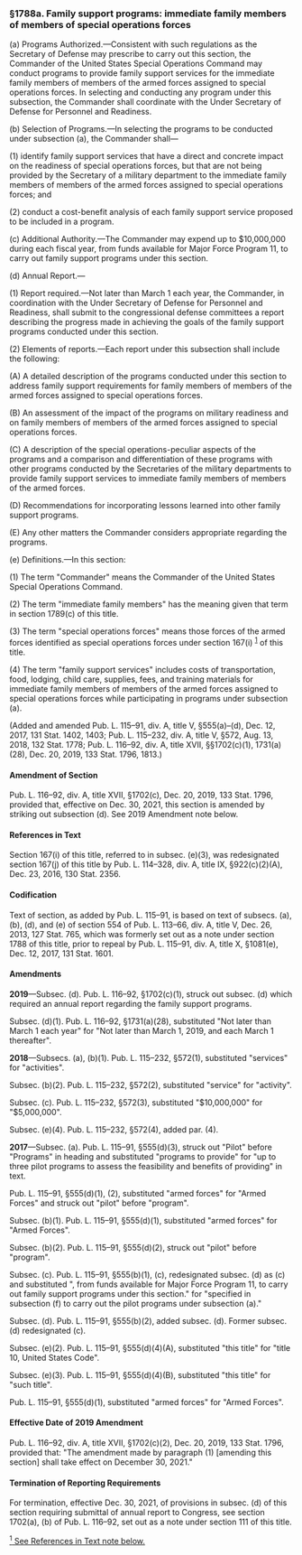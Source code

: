 ### §1788a. Family support programs: immediate family members of members of special operations forces ###

(a) Programs Authorized.—Consistent with such regulations as the Secretary of Defense may prescribe to carry out this section, the Commander of the United States Special Operations Command may conduct programs to provide family support services for the immediate family members of members of the armed forces assigned to special operations forces. In selecting and conducting any program under this subsection, the Commander shall coordinate with the Under Secretary of Defense for Personnel and Readiness.

(b) Selection of Programs.—In selecting the programs to be conducted under subsection (a), the Commander shall—

(1) identify family support services that have a direct and concrete impact on the readiness of special operations forces, but that are not being provided by the Secretary of a military department to the immediate family members of members of the armed forces assigned to special operations forces; and

(2) conduct a cost-benefit analysis of each family support service proposed to be included in a program.

(c) Additional Authority.—The Commander may expend up to $10,000,000 during each fiscal year, from funds available for Major Force Program 11, to carry out family support programs under this section.

(d) Annual Report.—

(1) Report required.—Not later than March 1 each year, the Commander, in coordination with the Under Secretary of Defense for Personnel and Readiness, shall submit to the congressional defense committees a report describing the progress made in achieving the goals of the family support programs conducted under this section.

(2) Elements of reports.—Each report under this subsection shall include the following:

(A) A detailed description of the programs conducted under this section to address family support requirements for family members of members of the armed forces assigned to special operations forces.

(B) An assessment of the impact of the programs on military readiness and on family members of members of the armed forces assigned to special operations forces.

(C) A description of the special operations-peculiar aspects of the programs and a comparison and differentiation of these programs with other programs conducted by the Secretaries of the military departments to provide family support services to immediate family members of members of the armed forces.

(D) Recommendations for incorporating lessons learned into other family support programs.

(E) Any other matters the Commander considers appropriate regarding the programs.

(e) Definitions.—In this section:

(1) The term "Commander" means the Commander of the United States Special Operations Command.

(2) The term "immediate family members" has the meaning given that term in section 1789(c) of this title.

(3) The term "special operations forces" means those forces of the armed forces identified as special operations forces under section 167(i) <sup><a href="#1788a_1_target" name="1788a_1">1</a></sup> of this title.

(4) The term "family support services" includes costs of transportation, food, lodging, child care, supplies, fees, and training materials for immediate family members of members of the armed forces assigned to special operations forces while participating in programs under subsection (a).

(Added and amended Pub. L. 115–91, div. A, title V, §555(a)–(d), Dec. 12, 2017, 131 Stat. 1402, 1403; Pub. L. 115–232, div. A, title V, §572, Aug. 13, 2018, 132 Stat. 1778; Pub. L. 116–92, div. A, title XVII, §§1702(c)(1), 1731(a)(28), Dec. 20, 2019, 133 Stat. 1796, 1813.)

#### Amendment of Section ####

Pub. L. 116–92, div. A, title XVII, §1702(c), Dec. 20, 2019, 133 Stat. 1796, provided that, effective on Dec. 30, 2021, this section is amended by striking out subsection (d). See 2019 Amendment note below.

#### References in Text ####

Section 167(i) of this title, referred to in subsec. (e)(3), was redesignated section 167(j) of this title by Pub. L. 114–328, div. A, title IX, §922(c)(2)(A), Dec. 23, 2016, 130 Stat. 2356.

#### Codification ####

Text of section, as added by Pub. L. 115–91, is based on text of subsecs. (a), (b), (d), and (e) of section 554 of Pub. L. 113–66, div. A, title V, Dec. 26, 2013, 127 Stat. 765, which was formerly set out as a note under section 1788 of this title, prior to repeal by Pub. L. 115–91, div. A, title X, §1081(e), Dec. 12, 2017, 131 Stat. 1601.

#### Amendments ####

**2019**—Subsec. (d). Pub. L. 116–92, §1702(c)(1), struck out subsec. (d) which required an annual report regarding the family support programs.

Subsec. (d)(1). Pub. L. 116–92, §1731(a)(28), substituted "Not later than March 1 each year" for "Not later than March 1, 2019, and each March 1 thereafter".

**2018**—Subsecs. (a), (b)(1). Pub. L. 115–232, §572(1), substituted "services" for "activities".

Subsec. (b)(2). Pub. L. 115–232, §572(2), substituted "service" for "activity".

Subsec. (c). Pub. L. 115–232, §572(3), substituted "$10,000,000" for "$5,000,000".

Subsec. (e)(4). Pub. L. 115–232, §572(4), added par. (4).

**2017**—Subsec. (a). Pub. L. 115–91, §555(d)(3), struck out "Pilot" before "Programs" in heading and substituted "programs to provide" for "up to three pilot programs to assess the feasibility and benefits of providing" in text.

Pub. L. 115–91, §555(d)(1), (2), substituted "armed forces" for "Armed Forces" and struck out "pilot" before "program".

Subsec. (b)(1). Pub. L. 115–91, §555(d)(1), substituted "armed forces" for "Armed Forces".

Subsec. (b)(2). Pub. L. 115–91, §555(d)(2), struck out "pilot" before "program".

Subsec. (c). Pub. L. 115–91, §555(b)(1), (c), redesignated subsec. (d) as (c) and substituted ", from funds available for Major Force Program 11, to carry out family support programs under this section." for "specified in subsection (f) to carry out the pilot programs under subsection (a)."

Subsec. (d). Pub. L. 115–91, §555(b)(2), added subsec. (d). Former subsec. (d) redesignated (c).

Subsec. (e)(2). Pub. L. 115–91, §555(d)(4)(A), substituted "this title" for "title 10, United States Code".

Subsec. (e)(3). Pub. L. 115–91, §555(d)(4)(B), substituted "this title" for "such title".

Pub. L. 115–91, §555(d)(1), substituted "armed forces" for "Armed Forces".

#### Effective Date of 2019 Amendment ####

Pub. L. 116–92, div. A, title XVII, §1702(c)(2), Dec. 20, 2019, 133 Stat. 1796, provided that: "The amendment made by paragraph (1) [amending this section] shall take effect on December 30, 2021."

#### Termination of Reporting Requirements ####

For termination, effective Dec. 30, 2021, of provisions in subsec. (d) of this section requiring submittal of annual report to Congress, see section 1702(a), (b) of Pub. L. 116–92, set out as a note under section 111 of this title.

[<sup>1</sup> See References in Text note below.](#1788a_1)